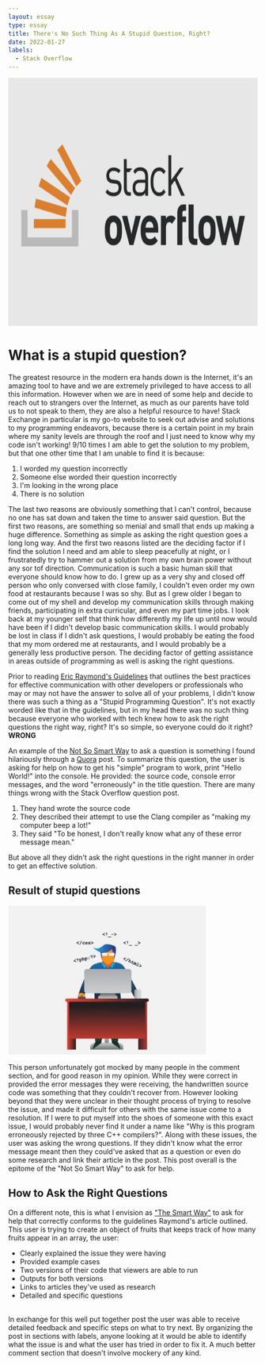 ```yaml
---
layout: essay
type: essay
title: There's No Such Thing As A Stupid Question, Right?
date: 2022-01-27
labels:
  - Stack Overflow
---
```


<img src="../images/stack-overflow.png" width="700" height="500">

# What is a stupid question?

The greatest resource in the modern era hands down is the Internet, it's an amazing tool to have and we are extremely privileged to have access to all this information. However when we are in need of some help and decide to reach out to strangers over the Internet, as much as our parents have told us to not speak to them, they are also a helpful resource to have! Stack Exchange in particular is my go-to website to seek out advise and solutions to my programming endeavors, because there is a certain point in my brain where my sanity levels are through the roof and I just need to know why my code isn't working! 9/10 times I am able to get the solution to my problem, but that one other time that I am unable to find it is because: 
<ol>
  <li>I worded my question incorrectly</li>
  <li>Someone else worded their question incorrectly</li>
  <li>I'm looking in the wrong place</li>
  <li>There is no solution</li>
</ol>
The last two reasons are obviously something that I can't control, because no one has sat down and taken the time to answer said question. But the first two reasons, are something so menial and small that ends up making a huge difference. Something as simple as asking the right question goes a long long way. And the first two reasons listed are the deciding factor if I find the solution I need and am able to sleep peacefully at night, or I frustratedly try to hammer out a solution from my own brain power without any sor tof direction. Communication is such a basic human skill that everyone should know how to do. I grew up as a very shy and closed off person who only conversed with close family, I couldn't even order my own food at restaurants because I was so shy. But as I grew older I began to come out of my shell and develop my communication skills through making friends, participating in extra curricular, and even my part time jobs. I look back at my younger self that think how differently my life up until now would have been if I didn't develop basic communication skills. I would probably be lost in class if I didn't ask questions, I would probably be eating the food that my mom ordered me at restaurants, and I would probably be a generally less productive person. The deciding factor of getting assistance in areas outside of programming as well is asking the right questions.<br>

Prior to reading <a href="http://www.catb.org/esr/faqs/smart-questions.html">Eric Raymond's Guidelines</a> that outlines the best practices for effective communication with other developers or professionals who may or may not have the answer to solve all of your problems, I didn't know there was such a thing as a "Stupid Programming Question". It's not exactly worded like that in the guidelines, but in my head there was no such thing because everyone who worked with tech knew how to ask the right questions the right way, right? It's so simple, so everyone could do it right? <b>WRONG</b> <br>

An example of the <a href="https://stackoverflow.com/questions/5508110/why-is-this-program-erroneously-rejected-by-three-c-compilers">Not So Smart Way</a> to ask a question is something I found hilariously through a <a href="https://www.quora.com/Which-are-some-of-the-funniest-Stack-Overflow-questions">Quora</a> post. To summarize this question, the user is asking for help on how to get his "simple" program to work, print "Hello World!" into the console. He provided: the source code, console error messages, and the word "erroneously" in the title question. There are many things wrong with the Stack Overflow question post.
<ol>
  <li>They hand wrote the source code</li>
  <li>They described their attempt to use the Clang compiler as "making my computer beep a lot!"</li>
  <li>They said "To be honest, I don't really know what any of these error message mean."</li>
</ol>
But above all they didn't ask the right questions in the right manner in order to get an effective solution.

## Result of stupid questions

<img class="ui medium right floated rounded image" src="../images/confused.jpg" width="400" height="300">

This person unfortunately got mocked by many people in the comment section, and for good reason in my opinion. While they were correct in provided the error messages they were receiving, the handwritten source code was something that they couldn't recover from. However looking beyond that they were unclear in their thought process of trying to resolve the issue, and made it difficult for others with the same issue come to a resolution. If I were to put myself into the shoes of someone with this exact issue, I would probably never find it under a name like "Why is this program erroneously rejected by three C++ compilers?". Along with these issues, the user was asking the wrong questions. If they didn't know what the error message meant then they could've asked that as a question or even do some research and link their article in the post. This post overall is the epitome of the "Not So Smart Way" to ask for help.

## How to Ask the Right Questions

On a different note, this is what I envision as <a href="https://stackoverflow.com/questions/49130506/use-es6-to-increment-object-property-without-map">"The Smart Way"</a>
 to ask for help that correctly conforms to the guidelines Raymond's article outlined. This user is trying to create an object of fruits that keeps track of how many fruits appear in an array, the user:
 <ul>
  <li>Clearly explained the issue they were having</li>
  <li>Provided example cases</li>
  <li>Two versions of their code that viewers are able to run</li>
  <li>Outputs for both versions</li>
  <li>Links to articles they've used as research</li>
  <li>Detailed and specific questions</li>
 </ul>
 <br>
 In exchange for this well put together post the user was able to receive detailed feedback and specific steps on what to try next. By organizing the post in sections with labels, anyone looking at it would be able to identify what the issue is and what the user has tried in order to fix it. A much better comment section that doesn't involve mockery of any kind.
